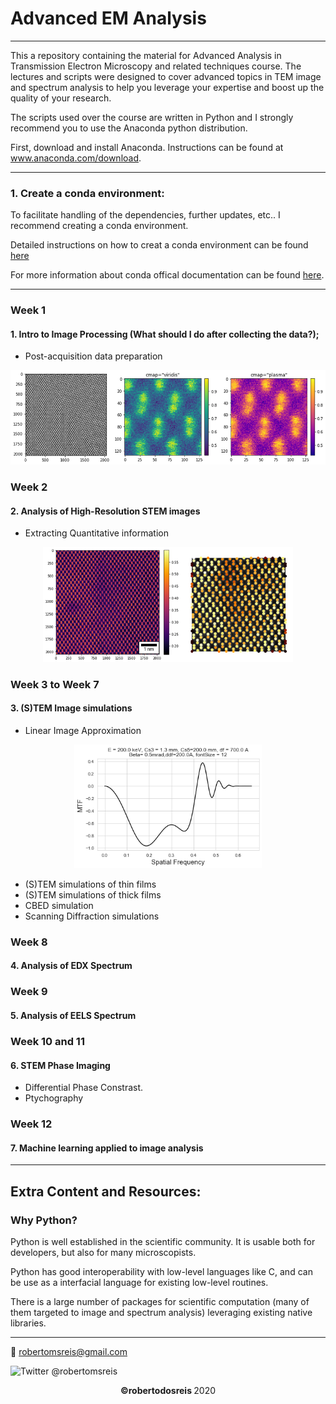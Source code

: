 # Advanced EM Analysis
----------------------

This a repository containing the material for Advanced Analysis in Transmission Electron Microscopy and related techniques course. The lectures and scripts were designed to cover advanced topics in TEM image and spectrum analysis to help you leverage your expertise and boost up the quality of your research.  

The scripts used over the course are written in Python and I strongly recommend you to use the Anaconda python distribution. 

First, download and install Anaconda. Instructions can be found at www.anaconda.com/download.

---------------------
### 1. Create a conda environment:

To facilitate handling of the dependencies, further updates, etc.. I recommend creating a conda environment.

Detailed instructions on how to creat a conda environment can be found [here](https://uoa-eresearch.github.io/eresearch-cookbook/recipe/2014/11/20/conda/)

For more information about conda offical documentation can be found [here](https://conda.io/en/latest/index.html).

----------------
### Week 1
#### 1. Intro to Image Processing (What should I do after collecting the data?);
  - Post-acquisition data preparation
  
  <p align="center">
  <img width="600" height="auto" src="Week1/week_01_fig.png">
</p>
  
### Week 2
#### 2. Analysis of High-Resolution STEM images 
  - Extracting Quantitative information 
  
  <p align="center">
  <img width="400" height="auto" src="Week2/week_02_fig.png">
</p>

### Week 3 to Week 7
#### 3. (S)TEM Image simulations

  - Linear Image Approximation
  
  <p align="center">
  <img width="300" height="auto" src="Week3/MTF_CTEM.png">
</p>


  - (S)TEM simulations of thin films
  - (S)TEM simulations of thick films
  - CBED simulation
  - Scanning Diffraction simulations

### Week 8
#### 4. Analysis of EDX Spectrum

### Week 9
#### 5. Analysis of EELS Spectrum

### Week 10 and 11
#### 6. STEM Phase Imaging
   - Differential Phase Constrast.
   - Ptychography

### Week 12
#### 7. Machine learning applied to image analysis
        
----------------
## Extra Content and Resources:

### Why Python?

Python is well established in the scientific community. It is usable both for developers, but also for many microscopists.

Python has good interoperability with low-level languages like C, and can be use as a interfacial language for existing low-level routines.

There is a large number of packages for scientific computation (many of them targeted to image and spectrum analysis) leveraging existing native libraries. 

----------------
:email: robertomsreis@gmail.com

![Twitter](http://i.imgur.com/tXSoThF.png) @robertomsreis

<p align="center"> <b> &copy;robertodosreis </b> 2020 </p>
